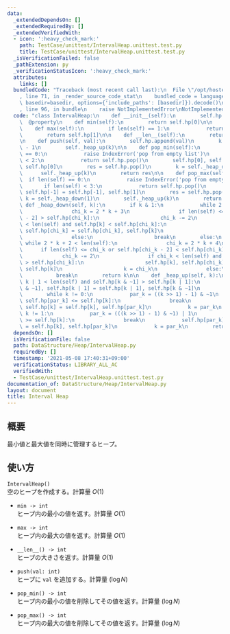 ```yaml
---
data:
  _extendedDependsOn: []
  _extendedRequiredBy: []
  _extendedVerifiedWith:
  - icon: ':heavy_check_mark:'
    path: TestCase/unittest/IntervalHeap.unittest.test.py
    title: TestCase/unittest/IntervalHeap.unittest.test.py
  _isVerificationFailed: false
  _pathExtension: py
  _verificationStatusIcon: ':heavy_check_mark:'
  attributes:
    links: []
  bundledCode: "Traceback (most recent call last):\n  File \"/opt/hostedtoolcache/Python/3.10.6/x64/lib/python3.10/site-packages/onlinejudge_verify/documentation/build.py\"\
    , line 71, in _render_source_code_stat\n    bundled_code = language.bundle(stat.path,\
    \ basedir=basedir, options={'include_paths': [basedir]}).decode()\n  File \"/opt/hostedtoolcache/Python/3.10.6/x64/lib/python3.10/site-packages/onlinejudge_verify/languages/python.py\"\
    , line 96, in bundle\n    raise NotImplementedError\nNotImplementedError\n"
  code: "class IntervalHeap:\n    def __init__(self):\n        self.hp = []\n\n  \
    \  @property\n    def min(self):\n        return self.hp[0]\n\n    @property\n\
    \    def max(self):\n        if len(self) == 1:\n            return self.hp[0]\n\
    \        return self.hp[1]\n\n    def __len__(self):\n        return len(self.hp)\n\
    \n    def push(self, val):\n        self.hp.append(val)\n        k = len(self)\
    \ - 1\n        self._heap_up(k)\n\n    def pop_min(self):\n        if len(self)\
    \ == 0:\n            raise IndexError('pop from empty list')\n        if len(self)\
    \ < 2:\n            return self.hp.pop()\n        self.hp[0], self.hp[-1] = self.hp[-1],\
    \ self.hp[0]\n        res = self.hp.pop()\n        k = self._heap_down(0)\n  \
    \      self._heap_up(k)\n        return res\n\n    def pop_max(self):\n      \
    \  if len(self) == 0:\n            raise IndexError('pop from empty list')\n \
    \       if len(self) < 3:\n            return self.hp.pop()\n        self.hp[1],\
    \ self.hp[-1] = self.hp[-1], self.hp[1]\n        res = self.hp.pop()\n       \
    \ k = self._heap_down(1)\n        self._heap_up(k)\n        return res\n\n   \
    \ def _heap_down(self, k):\n        if k & 1:\n            while 2 * k + 1 < len(self):\n\
    \                chi_k = 2 * k + 3\n                if len(self) <= chi_k or self.hp[chi_k\
    \ - 2] > self.hp[chi_k]:\n                    chi_k -= 2\n                if chi_k\
    \ < len(self) and self.hp[k] < self.hp[chi_k]:\n                    self.hp[k],\
    \ self.hp[chi_k] = self.hp[chi_k], self.hp[k]\n                    k = chi_k\n\
    \                else:\n                    break\n        else:\n           \
    \ while 2 * k + 2 < len(self):\n                chi_k = 2 * k + 4\n          \
    \      if len(self) <= chi_k or self.hp[chi_k - 2] < self.hp[chi_k]:\n       \
    \             chi_k -= 2\n                if chi_k < len(self) and self.hp[k]\
    \ > self.hp[chi_k]:\n                    self.hp[k], self.hp[chi_k] = self.hp[chi_k],\
    \ self.hp[k]\n                    k = chi_k\n                else:\n         \
    \           break\n        return k\n\n    def _heap_up(self, k):\n        if\
    \ k | 1 < len(self) and self.hp[k & ~1] > self.hp[k | 1]:\n            self.hp[k\
    \ & ~1], self.hp[k | 1] = self.hp[k | 1], self.hp[k & ~1]\n            k ^= 1\n\
    \        while k != 0:\n            par_k = ((k >> 1) - 1) & ~1\n            if\
    \ self.hp[par_k] <= self.hp[k]:\n                break\n            self.hp[par_k],\
    \ self.hp[k] = self.hp[k], self.hp[par_k]\n            k = par_k\n        while\
    \ k != 1:\n            par_k = (((k >> 1) - 1) & ~1) | 1\n            if self.hp[par_k]\
    \ >= self.hp[k]:\n                break\n            self.hp[par_k], self.hp[k]\
    \ = self.hp[k], self.hp[par_k]\n            k = par_k\n        return k\n"
  dependsOn: []
  isVerificationFile: false
  path: DataStructure/Heap/IntervalHeap.py
  requiredBy: []
  timestamp: '2021-05-08 17:40:31+09:00'
  verificationStatus: LIBRARY_ALL_AC
  verifiedWith:
  - TestCase/unittest/IntervalHeap.unittest.test.py
documentation_of: DataStructure/Heap/IntervalHeap.py
layout: document
title: Interval Heap
---
```


## 概要
最小値と最大値を同時に管理するヒープ。

## 使い方
`IntervalHeap()`  
空のヒープを作成する。計算量 $O(1)$

- `min -> int`  
ヒープ内の最小の値を返す。計算量 $O(1)$

- `max -> int`  
ヒープ内の最大の値を返す。計算量 $O(1)$

- `__len__() -> int`  
ヒープの大きさを返す。計算量 $O(1)$

- `push(val: int)`  
ヒープに `val` を追加する。計算量 $(\log N)$

- `pop_min() -> int`  
ヒープ内の最小の値を削除してその値を返す。計算量 $(\log N)$

- `pop_max() -> int`  
ヒープ内の最大の値を削除してその値を返す。計算量 $(\log N)$
